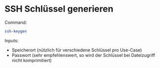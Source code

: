 # SSH Schlüssel generieren

Command:
```bash
ssh-keygen
```

Inputs:
 - Speicherort (nützlich für verschiedene Schlüssel pro Use-Case)
 - Passwort (sehr empfehlenswert, so wird der Schlüssel bei Dateizugriff nicht komprimitiert)
